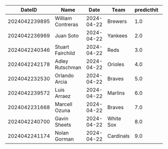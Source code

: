 DateID         |  Name               |  Date        |  Team       |  predicthit  |  predicthitproba     |  hitbool  |  Last7DaysAVG  |  Last15DaysAVG  |  Last30DaysAVG
---------------|---------------------|--------------|-------------|--------------|----------------------|-----------|----------------|-----------------|---------------
2024042239895  |  William Contreras  |  2024-04-22  |  Brewers    |  1.0         |  0.6216628799648974  |  False    |  0.308         |  0.375          |  0.354
2024042236969  |  Juan Soto          |  2024-04-22  |  Yankees    |  2.0         |  0.6186794449358884  |  False    |  0.318         |  0.34           |  0.337
2024042240346  |  Stuart Fairchild   |  2024-04-22  |  Reds       |  3.0         |  0.6106007232655271  |  False    |  0.154         |  0.185          |  0.25
2024042242178  |  Adley Rutschman    |  2024-04-22  |  Orioles    |  4.0         |  0.6102265308890166  |  False    |  0.333         |  0.291          |  0.298
2024042232530  |  Orlando Arcia      |  2024-04-22  |  Braves     |  5.0         |  0.6087579533936823  |  False    |  0.3           |  0.289          |  0.329
2024042239572  |  Luis Arraez        |  2024-04-22  |  Marlins    |  6.0         |  0.6072796472115243  |  False    |  0.323         |  0.328          |  0.277
2024042231668  |  Marcell Ozuna      |  2024-04-22  |  Braves     |  7.0         |  0.6072672158125979  |  False    |  0.238         |  0.347          |  0.338
2024042240700  |  Gavin Sheets       |  2024-04-22  |  White Sox  |  8.0         |  0.6059309142924914  |  False    |  0.2           |  0.244          |  0.255
2024042241174  |  Nolan Gorman       |  2024-04-22  |  Cardinals  |  9.0         |  0.6040247812188151  |  False    |  0.0           |  0.156          |  0.169
